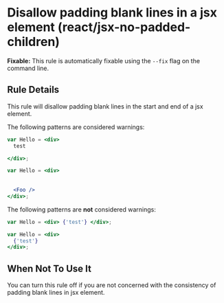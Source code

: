 # Disallow padding blank lines in a jsx element (react/jsx-no-padded-children)

**Fixable:** This rule is automatically fixable using the `--fix` flag on the command line.

## Rule Details

This rule will disallow padding blank lines in the start and end of a jsx element.

The following patterns are considered warnings:

```jsx
var Hello = <div>
  test

</div>;
```

```jsx
var Hello = <div>
  
  
  <Foo />
</div>;
```

The following patterns are **not** considered warnings:

```jsx
var Hello = <div> {'test'} </div>;
```

```jsx
var Hello = <div>
  {'test'}
</div>;
```

## When Not To Use It

You can turn this rule off if you are not concerned with the consistency of padding blank lines in jsx element.
